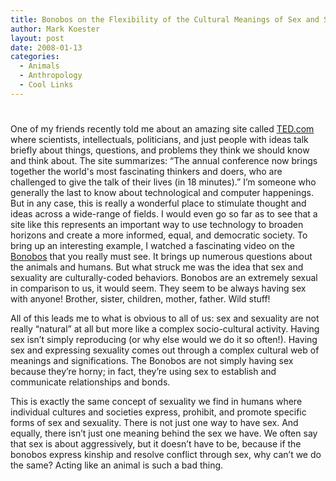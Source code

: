 ```yaml
---
title: Bonobos on the Flexibility of the Cultural Meanings of Sex and Sexuality
author: Mark Koester
layout: post
date: 2008-01-13
categories:
  - Animals
  - Anthropology
  - Cool Links
---
```

# 

One of my friends recently told me about an amazing site called [TED.com][1] where scientists, intellectuals, politicians, and just people with ideas talk briefly about things, questions, and problems they think we should know and think about. The site summarizes: “The annual conference now brings together the world's most fascinating thinkers and doers, who are challenged to give the talk of their lives (in 18 minutes).” I’m someone who generally the last to know about technological and computer happenings. But in any case, this is really a wonderful place to stimulate thought and ideas across a wide-range of fields. I would even go so far as to see that a site like this represents an important way to use technology to broaden horizons and create a more informed, equal, and democratic society. 
To bring up an interesting example, I watched a fascinating video on the [Bonobos][2] that you really must see. It brings up numerous questions about the animals and humans. But what struck me was the idea that sex and sexuality are culturally-coded behaviors. Bonobos are an extremely sexual in comparison to us, it would seem. They seem to be always having sex with anyone! Brother, sister, children, mother, father. Wild stuff!

All of this leads me to what is obvious to all of us: sex and sexuality are not really “natural” at all but more like a complex socio-cultural activity. Having sex isn’t simply reproducing (or why else would we do it so often!). Having sex and expressing sexuality comes out through a complex cultural web of meanings and significations. The Bonobos are not simply having sex because they’re horny; in fact, they’re using sex to establish and communicate relationships and bonds.

This is exactly the same concept of sexuality we find in humans where individual cultures and societies express, prohibit, and promote specific forms of sex and sexuality. There is not just one way to have sex. And equally, there isn’t just one meaning behind the sex we have. We often say that sex is about aggressively, but it doesn’t have to be, because if the bonobos express kinship and resolve conflict through sex, why can’t we do the same? Acting like an animal is such a bad thing.

[1]: http://www.ted.com/
[2]: http://www.ted.com/index.php/talks/view/id/76